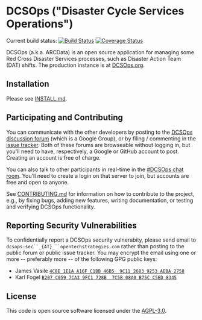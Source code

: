 # DCSOps ("Disaster Cycle Services Operations")

Current build status: [![Build Status](https://travis-ci.org/redcross/arcdata.svg?branch=master)](https://travis-ci.org/redcross/arcdata) [![Coverage Status](https://coveralls.io/repos/github/redcross/arcdata/badge.svg?branch=master)](https://coveralls.io/github/redcross/arcdata?branch=master)

DCSOps (a.k.a. ARCData) is an open source application for managing some Red Cross Disaster Services processes, such as Disaster Action Team (DAT) shifts.  The production instance is at [DCSOps.org](https://dcsops.org/).

## Installation

Please see [INSTALL.md](INSTALL.md).

## Participating and Contributing

You can communicate with the other developers by posting to the
[DCSOps discussion
forum](https://groups.google.com/forum/#!forum/dcsops-dev) (which is a
Google Group), or by filing / commenting in the [issue
tracker](https://github.com/redcross/arcdata/issues).  Both of these
forums are browseable without logging in, but you'll need to have,
respectively, a Google or GitHub account to post.  Creating an account
is free of charge.

You can also talk to other participants in real-time in the [#DCSOps
chat room](https://chat.opentechstrategies.com/#narrow/stream/DCSOps).
You'll need to create a login on that server to join, but accounts are
free and open to anyone.

See [CONTRIBUTING.md](CONTRIBUTING.md) for information on how to
contribute to the project, e.g., by fixing bugs, adding new features,
writing documentation, or testing and verifying DCSOps functionality.

## Reporting Security Vulnerabilities

To confidentially report a DCSOps security vulnerabity, please send
email to `dcsops-sec``_{AT}_``opentechstrategies.com` rather than
posting to the public forum or public issue tracker.  You may encrypt
the email using one or more -- preferably more -- of the following GPG
public keys:

* James Vasile [`4C8E 1E1A A16F C1BB 46B5  9C11 2683 9253 AEBA 2758`](https://keybase.io/jamesvasile)
* Karl Fogel [`B207 C059 7CA3 9FC1 728B  7C5B 08A0 B75C C5ED 8345`](https://keybase.io/kfogel)

## License

This code is open source software licensed under the [AGPL-3.0](LICENSE.md).
